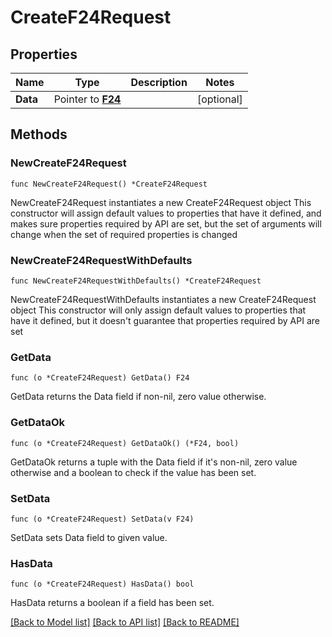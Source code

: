 # CreateF24Request

## Properties

Name | Type | Description | Notes
------------ | ------------- | ------------- | -------------
**Data** | Pointer to [**F24**](F24.md) |  | [optional] 

## Methods

### NewCreateF24Request

`func NewCreateF24Request() *CreateF24Request`

NewCreateF24Request instantiates a new CreateF24Request object
This constructor will assign default values to properties that have it defined,
and makes sure properties required by API are set, but the set of arguments
will change when the set of required properties is changed

### NewCreateF24RequestWithDefaults

`func NewCreateF24RequestWithDefaults() *CreateF24Request`

NewCreateF24RequestWithDefaults instantiates a new CreateF24Request object
This constructor will only assign default values to properties that have it defined,
but it doesn't guarantee that properties required by API are set

### GetData

`func (o *CreateF24Request) GetData() F24`

GetData returns the Data field if non-nil, zero value otherwise.

### GetDataOk

`func (o *CreateF24Request) GetDataOk() (*F24, bool)`

GetDataOk returns a tuple with the Data field if it's non-nil, zero value otherwise
and a boolean to check if the value has been set.

### SetData

`func (o *CreateF24Request) SetData(v F24)`

SetData sets Data field to given value.

### HasData

`func (o *CreateF24Request) HasData() bool`

HasData returns a boolean if a field has been set.


[[Back to Model list]](../README.md#documentation-for-models) [[Back to API list]](../README.md#documentation-for-api-endpoints) [[Back to README]](../README.md)


